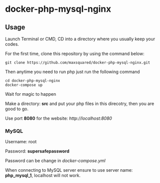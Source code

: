 # docker-php-mysql-nginx

## Usage

Launch Terminal or CMD, CD into a directory where you usually keep your codes.

For the first time, clone this repository by using the command below:

```
git clone https://github.com/maxsquared/docker-php-mysql-nginx.git
```

Then anytime you need to run php just run the following command

```
cd docker-php-mysql-nginx
docker-compose up
```

Wait for magic to happen

Make a directory: **src** and put your php files in this direcotry, then you are good to go.

Use port **8080** for the website: _http://localhost:8080_

### MySQL

Username: root

Password: **supersafepassword**

Password can be change in _docker-compose.yml_

When connecting to MySQL server ensure to use server name: **php_mysql_1**, localhost will not work.
